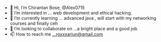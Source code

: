 - 👋 Hi, I’m Chirantan Bose, @Alex0715
- 👀 I’m interested in ... web development and ethical hacking.
- 🌱 I’m currently learning ... advanced java , will start with my networking courses and finally ceh
- 💞️ I’m looking to collaborate on ...a bright place and a good job.
- 📫 How to reach me ...roxxxarjun@gmail.com

<!---
Alex0715/Alex0715 is a ✨ special ✨ repository because its `README.md` (this file) appears on your GitHub profile.
You can click the Preview link to take a look at your changes.
--->
